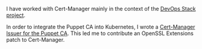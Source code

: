 I have worked with Cert-Manager mainly in the context of
the [DevOps Stack project](https://devops-stack.io).

In order to integrate the Puppet CA into Kubernetes, I wrote a
[Cert-Manager Issuer for the Puppet CA](https://github.com/camptocamp/puppetca-issuer).
This led me to contribute an OpenSSL Extensions patch to Cert-Manager.
